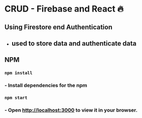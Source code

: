 # CRUD - Firebase and React 🔥 

## Using Firestore end Authentication

 - ## used to store data and authenticate data


## NPM

### `npm install`

### - Install dependencies for the npm 

### `npm start`

### - Open [http://localhost:3000](http://localhost:3000) to view it in your browser.
